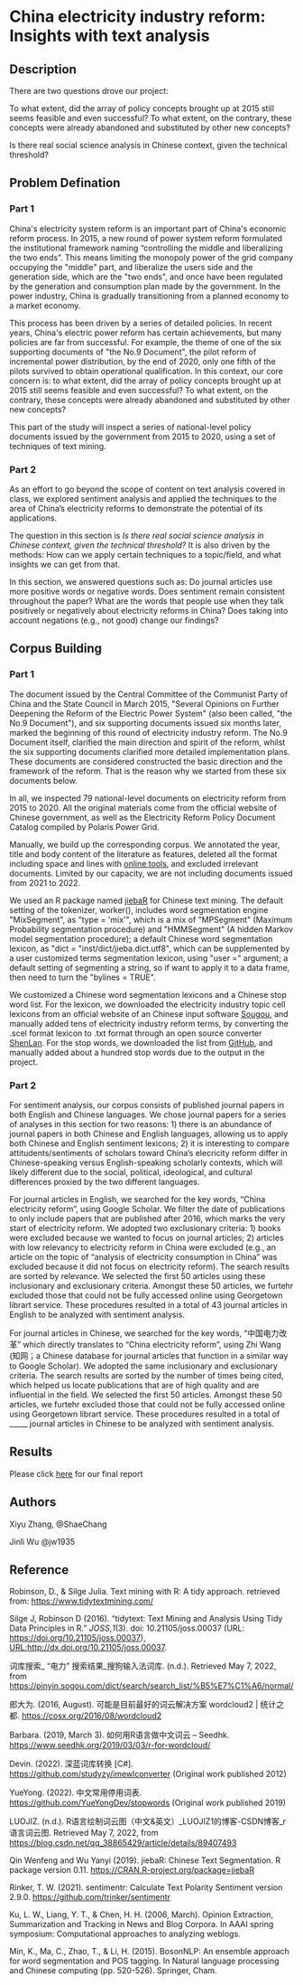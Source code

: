 # China electricity industry reform: Insights with text analysis

## Description

There are two questions drove our project:

To what extent, did the array of policy concepts brought up at 2015 still seems feasible and even successful? To what extent, on the contrary, these concepts were already abandoned and substituted by other new concepts?

Is there real social science analysis in Chinese context, given the technical threshold?

## Problem Defination

### Part 1

China's electricity system reform is an important part of China's economic reform process. In 2015, a new round of power system reform formulated the institutional framework naming “controlling the middle and liberalizing the two ends”. This means limiting the monopoly power of the grid company occupying the "middle" part, and liberalize the users side and the generation side, which are the "two ends", and once have been regulated by the generation and consumption plan made by the government. In the power industry, China is gradually transitioning from a planned economy to a market economy. 

This process has been driven by a series of detailed policies. In recent years, China's electric power reform has certain achievements, but many policies are far from successful. For example, the theme of one of the six supporting documents of "the No.9 Document", the pilot reform of incremental power distribution, by the end of 2020, only one fifth of the pilots survived to obtain operational qualification. In this context, our core concern is: to what extent, did the array of policy concepts brought up at 2015 still seems feasible and even successful? To what extent, on the contrary, these concepts were already abandoned and substituted by other new concepts?

This part of the study will inspect a series of national-level policy documents issued by the government from 2015 to 2020, using a set of techniques of text mining.

### Part 2

As an effort to go beyond the scope of content on text analysis covered in class, we explored sentiment analysis and applied the techniques to the area of China’s electricity reforms to demonstrate the potential of its applications.

The question in this section is *Is there real social science analysis in Chinese context, given the technical threshold?* It is also driven by the methods: How can we apply certain techniques to a topic/field, and what insights we can get from that.

In this section, we answered questions such as: Do journal articles use more positive words or negative words. Does sentiment remain consistent throughout the paper? What are the words that people use when they talk positively or negatively about electricity reforms in China? Does taking into account negations (e.g., not good) change our findings?


## Corpus Building

### Part 1
The document issued by the Central Committee of the Communist Party of China and the State Council in March 2015, "Several Opinions on Further Deepening the Reform of the Electric Power System" (also been called, "the No.9 Document"), and six supporting documents issued six months later, marked the beginning of this round of electricity industry reform. The No.9 Document itself, clarified the main direction and spirit of the reform, whilst the six supporting documents clarified more detailed implementation plans. These documents are considered constructed the basic direction and the framework of the reform. That is the reason why we started from these six documents below.

In all, we inspected 79 national-level documents on electricity reform from 2015 to 2020. All the original materials come from the official website of Chinese government, as well as the Electricity Reform Policy Document Catalog compiled by Polaris Power Grid.

Manually, we build up the corresponding corpus. We annotated the year, title and body content of the literature as features, deleted all the format including space and lines with [online tools](http://www.esjson.com/delSpace.html), and excluded irrelevant documents. Limited by our capacity, we are not including documents issued from 2021 to 2022.

We used an R package named [jiebaR](https://github.com/qinwf/jiebaR) for Chinese text mining. The default setting of the tokenizer, worker(), includes word segmentation engine "MixSegment", as "type = 'mix'", which is a mix of "MPSegment" (Maximum Probability segmentation procedure) and "HMMSegment" (A hidden Markov model segmentation procedure); a default Chinese word segmentation lexicon, as "dict = "inst/dict/jieba.dict.utf8", which can be supplemented by a user customized terms segmentation lexicon, using "user =" argument; a default setting of segmenting a string, so if want to apply it to a data frame, then need to turn the "bylines = TRUE".

We customized a Chinese word segmentation lexicons and a Chinese stop word list. For the lexicon, we downloaded the electricity industry topic cell lexicons from an official website of an Chinese input software [Sougou](https://pinyin.sogou.com/dict/search/search_list/%B5%E7%C1%A6/normal/), and manually added tens of electricity industry reform terms, by converting the .scel format lexicon to .txt format through an open source converter [ShenLan](https://github.com/studyzy/imewlconverter). For the stop words, we downloaded the list from [GitHub](https://github.com/YueYongDev/stopwords), and manually added about a hundred stop words due to the output in the project.

### Part 2
For sentiment analysis, our corpus consists of published journal papers in both English and Chinese languages. We chose journal papers for a series of analyses in this section for two reasons: 1) there is an abundance of journal papers in both Chinese and English languages, allowing us to apply both Chinese and English sentiment lexicons; 2) it is interesting to compare attitudents/sentiments of scholars toward China’s elecricity reform differ in Chinese-speaking versus English-speaking scholarly contexts, which will likely different due to the social, political, ideological, and cultural differences proxied by the two different languages.

For journal articles in English, we searched for the key words, “China electricity reform”, using Google Scholar. We filter the date of publications to only include papers that are published after 2016, which marks the very start of electricity reform. We adopted two exclusionary criteria: 1) books were excluded because we wanted to focus on journal articles; 2) articles with low relevancy to electricity reform in China were excluded (e.g., an article on the topic of “analysis of electricity consumption in China” was excluded because it did not focus on electricity reform). The search results are sorted by relevance. We selected the first 50 articles using these inclusionary and exclusionary criteria. Amongst these 50 articles, we furtehr excluded those that could not be fully accessed online using Georgetown librart service. These procedures resulted in a total of 43 journal articles in English to be analyzed with sentiment analysis.

For journal articles in Chinese, we searched for the key words, “中国电力改革” which directly translates to “China electricity reform”, using Zhi Wang (知网；a Chinese database for journal articles that function in a similar way to Google Scholar). We adopted the same inclusionary and exclusionary criteria. The search results are sorted by the number of times being cited, which helped us locate publications that are of high quality and are influential in the field. We selected the first 50 articles. Amongst these 50 articles, we furtehr excluded those that could not be fully accessed online using Georgetown librart service. These procedures resulted in a total of _____ journal articles in Chinese to be analyzed with sentiment analysis.

## Results 

Please click [here](https://github.com/ShaeChang/670finalproj/blob/main/Final_repot.html) for our final report

## Authors

Xiyu Zhang, @ShaeChang

Jinli Wu @jw1935

## Reference
Robinson, D., & Silge Julia. Text mining with R: A tidy approach. retrieved from: https://www.tidytextmining.com/

Silge J, Robinson D (2016). “tidytext: Text Mining and Analysis Using Tidy Data Principles in R.” _JOSS_,*1*(3). doi: 10.21105/joss.00037 (URL: https://doi.org/10.21105/joss.00037), <URL:http://dx.doi.org/10.21105/joss.00037>.

词库搜索_ “电力” 搜索结果_搜狗输入法词库. (n.d.). Retrieved May 7, 2022, from https://pinyin.sogou.com/dict/search/search_list/%B5%E7%C1%A6/normal/

郎大为. (2016, August). 可能是目前最好的词云解决方案 wordcloud2 | 统计之都. https://cosx.org/2016/08/wordcloud2

Barbara. (2019, March 3). 如何用R语言做中文词云 – Seedhk. https://www.seedhk.org/2019/03/03/r-for-wordcloud/

Devin. (2022). 深蓝词库转换 [C#]. https://github.com/studyzy/imewlconverter (Original work published 2012)

YueYong. (2022). 中文常用停用词表. https://github.com/YueYongDev/stopwords (Original work published 2019)

LUOJIZ. (n.d.). R语言绘制词云图（中文&英文）_LUOJIZ1的博客-CSDN博客_r语言词云图. Retrieved May 7, 2022, from https://blog.csdn.net/qq_38865429/article/details/89407493

Qin Wenfeng and Wu Yanyi (2019). jiebaR: Chinese Text Segmentation. R package
  version 0.11. https://CRAN.R-project.org/package=jiebaR
  
Rinker, T. W. (2021). sentimentr: Calculate Text Polarity Sentiment version
  2.9.0. https://github.com/trinker/sentimentr
  
Ku, L. W., Liang, Y. T., & Chen, H. H. (2006, March). Opinion Extraction, Summarization and Tracking in News and Blog Corpora. In AAAI spring symposium: Computational approaches to analyzing weblogs.

Min, K., Ma, C., Zhao, T., & Li, H. (2015). BosonNLP: An ensemble approach for word segmentation and POS tagging. In Natural language processing and Chinese computing (pp. 520-526). Springer, Cham.

